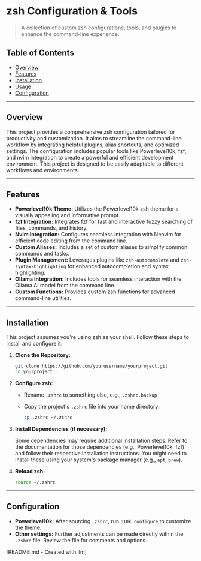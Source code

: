 #  zsh Configuration & Tools

> A collection of custom zsh configurations, tools, and plugins to enhance the command-line experience.

##  Table of Contents

- [Overview](#overview)
- [Features](#features)
- [Installation](#installation)
- [Usage](#usage)
- [Configuration](#configuration)

---

##  Overview

This project provides a comprehensive zsh configuration tailored for productivity and customization.  It aims to streamline the command-line workflow by integrating helpful plugins, alias shortcuts, and optimized settings. The configuration includes popular tools like Powerlevel10k, fzf, and nvim integration to create a powerful and efficient development environment. This project is designed to be easily adaptable to different workflows and environments.

---

##  Features

- **Powerlevel10k Theme:**  Utilizes the Powerlevel10k zsh theme for a visually appealing and informative prompt.
- **fzf Integration:**  Integrates fzf for fast and interactive fuzzy searching of files, commands, and history.
- **Nvim Integration:** Configures seamless integration with Neovim for efficient code editing from the command line.
- **Custom Aliases:** Includes a set of custom aliases to simplify common commands and tasks.
- **Plugin Management:** Leverages plugins like `zsh-autocomplete` and `zsh-syntax-highlighting` for enhanced autocompletion and syntax highlighting.
- **Ollama Integration:**  Includes tools for seamless interaction with the Ollama AI model from the command line.
- **Custom Functions:** Provides custom zsh functions for advanced command-line utilities.

---

##  Installation

This project assumes you're using zsh as your shell.  Follow these steps to install and configure it:

1.  **Clone the Repository:**

    ```bash
    git clone https://github.com/yourusername/yourproject.git
    cd yourproject
    ```

2.  **Configure zsh:**

    *   Rename `.zshrc` to something else, e.g., `.zshrc.backup`
    *   Copy the project's `.zshrc` file into your home directory:

        ```bash
        cp .zshrc ~/.zshrc
        ```

3.  **Install Dependencies (if necessary):**

    Some dependencies may require additional installation steps.  Refer to the documentation for those dependencies (e.g., Powerlevel10k, fzf) and follow their respective installation instructions.  You might need to install these using your system's package manager (e.g., `apt`, `brew`).

4.  **Reload zsh:**

    ```bash
    source ~/.zshrc
    ```

---

##  Configuration

*   **Powerlevel10k:** After sourcing `.zshrc`, run `p10k configure` to customize the theme.
*   **Other settings:** Further adjustments can be made directly within the `.zshrc` file.  Review the file for comments and options.

[README.md - Created with llm]

